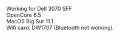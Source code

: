 Working for Dell 3070 SFF <br>
OpenCore 6.5 <br>
MacOS Big Sur 11.1 <br>
Wifi card: DW1707 (Bluetooth not working).

